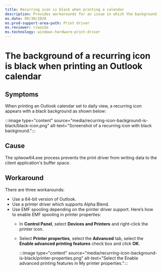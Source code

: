 ```yaml
---
title: Recurring icon is black when printing a calendar
description: Provides workarounds for an issue in which the background of a recurring icon is black when printing an Outlook calendar.
ms.date: 09/30/2020
ms.prod-support-area-path: Print driver
ms.reviewer: riwaida
ms.technology: windows-hardware-print-driver
---
```

# The background of a recurring icon is black when printing an Outlook calendar

## Symptoms

When printing an Outlook calendar set to daily view, a recurring icon appears with a black background as shown below:

:::image type="content" source="media/recurring-icon-background-is-black/black-icon.png" alt-text="Screenshot of a recurring icon with black background.":::

## Cause

The splwow64.exe process prevents the print driver from writing data to the client application's buffer space.

## Workaround

There are three workarounds:

- Use a 64-bit version of Outlook.
- Use a printer driver which supports Alpha Blend.
- Use EMF spooling depending on the printer driver support. Here’s how to enable EMF spooling in printer properties:
  - In **Control Panel**, select **Devices and Printers** and right-click the printer icon.
  - Select **Printer properties**, select the **Advanced** tab, select the **Enable advanced printing features** check box and click **OK**.

    :::image type="content" source="media/recurring-icon-background-is-black/printer-properties.png" alt-text="Select the Enable advanced printing features in My printer properties.":::
